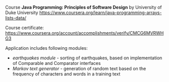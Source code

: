 Course  **Java Programming: Principles of Software Design**  by University of Duke University https://www.coursera.org/learn/java-programming-arrays-lists-data/

Course certificate:
https://www.coursera.org/account/accomplishments/verify/CMCG6MVRWHG3

Application includes following modules:
- *earthquakes module* - sorting of earthquakes, based on implementation of Comparable and Comparator interfaces
- *Markov text generator* - generation of random text based on the frequency of characters and words in a training text